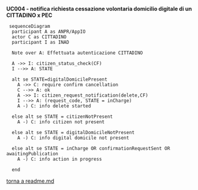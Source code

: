 **UC004 - notifica richiesta cessazione volontaria domicilio digitale di un CITTADINO x PEC**

```mermaid
 sequenceDiagram
  participant A as ANPR/AppIO
  actor C as CITTADINO
  participant I as INAD

  Note over A: Effettuata autenticazione CITTADINO

  A ->> I: citizen_status_check(CF)
  I -->> A: STATE

  alt se STATE=digitalDomicilePresent 
    A ->> C: require confirm cancellation
    C -->> A: ok
    A ->> I: citizen_request_notification(delete,CF)
    I -->> A: (request_code, STATE = inCharge)
    A -) C: info delete started
  
  else alt se STATE = citizenNotPresent
    A -) C: info citizen not present

  else alt se STATE = digitalDomicileNotPresent
    A -) C: info digital domicile not present

  else alt se STATE = inCharge OR confirmationRequestSent OR awaitingPublication
    A -) C: info action in progress

  end
```


[torna a readme.md](../readme.md)